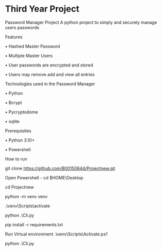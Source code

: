 # Third Year Project

Password Manager Project
A python project to simply and securely manage users passwords 

Features

•	Hashed Master Password

•	Multiple Master Users

•	User passwords are encrypted and stored

•	Users may remove add and view all entries

Technologies used in the Password Manager

•	Python 

•	Bcrypt

•	Pycryptodome

•	sqlite


Prerequisites

•	Python 3.10+

•	Powershell

How to run

git clone https://github.com/B00150644/Projectnew.git

Open Powershell - cd $HOME\Desktop

cd Projectnew

python -m venv venv

.\venv\Scripts\activate

python .\Cli.py

pip install -r requirements.txt


Run Virtual environment .\venv\Scripts\Activate.ps1

python .\Cli.py
